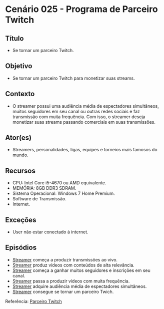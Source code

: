 # Cenário 025 - Programa de Parceiro Twitch

## Título
* Se tornar um parceiro Twitch.

## Objetivo
* Se tornar um parceiro Twitch para monetizar suas streams.

## Contexto
* O streamer possui uma audiência média de espectadores simultâneos, muitos seguidores em seu canal ou outras redes sociais e faz transmissão com muita frequência. Com isso, o streamer deseja monetizar suas streams passando comerciais em suas transmissões. 

## Ator(es)
* Streamers, personalidades, ligas, equipes e torneios mais famosos do mundo.

## Recursos
* CPU: Intel Core i5-4670 ou AMD equivalente.
* MEMÓRIA: 8GB DDR3 SDRAM.
* Sistema Operacional: Windows 7 Home Premium.
* Software de Transmissão.
* Internet.

## Exceções
* User não estar conectado à internet.

## Episódios
* [Streamer](https://github.com/gabrielziegler3/Requisitos-2018-1/wiki/L%C3%A9xico-Streamer) começa a produzir transmissões ao vivo.
* [Streamer](https://github.com/gabrielziegler3/Requisitos-2018-1/wiki/L%C3%A9xico-Streamer) produz vídeos com conteúdos de alta relevância.
* [Streamer](https://github.com/gabrielziegler3/Requisitos-2018-1/wiki/L%C3%A9xico-Streamer) começa a ganhar muitos seguidores e inscrições em seu canal.
* [Streamer](https://github.com/gabrielziegler3/Requisitos-2018-1/wiki/L%C3%A9xico-Streamer) passa a produzir vídeos com muita frequência.
* [Streamer](https://github.com/gabrielziegler3/Requisitos-2018-1/wiki/L%C3%A9xico-Streamer) adquire audiência média de espectadores simultâneos.
* [Streamer](https://github.com/gabrielziegler3/Requisitos-2018-1/wiki/L%C3%A9xico-Streamer) consegue se tornar um parceiro Twich.

Referência: [Parceiro Twitch](https://help.twitch.tv/customer/pt_br/portal/articles/735127-dicas-para-se-inscrever-no-programa-de-parceiros)

